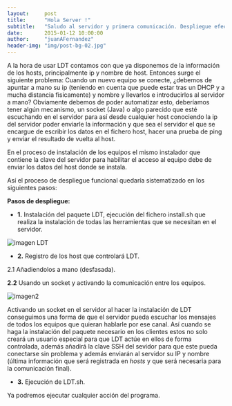 ```yaml
---
layout:     post
title:      "Hola Server !"
subtitle:   "Saludo al servidor y primera comunicación. Despliegue efectivo de LDt"
date:       2015-01-12 10:00:00
author:     "juanAFernandez"
header-img: "img/post-bg-02.jpg"
---
```



A la hora de usar LDT contamos con que ya disponemos de la información de los hosts, principalmente ip y nombre de host. Entonces surge el siguiente problema: Cuando un nuevo equipo se conecte, ¿debemos de apuntar a mano su ip (teniendo en cuenta que puede estar tras un DHCP y a mucha distancia fisicamente) y nombre y llevarlos e introducirlos al servidor a mano? Obviamente debemos de poder automatizar esto, deberíamos tener algún mecanismo, un socket (Java) o algo parecido que esté escuchando en el servidor para así desde cualquier host conociendo la ip del servidor poder enviarle la información y que sea el servidor el que se encargue de escribir los datos en el fichero host, hacer una prueba de ping y enviar el resultado de vuelta al host.

En el proceso de instalación de los equipos el mismo instalador que contiene la clave del servidor para habilitar el acceso al equipo debe de enviar los datos del host donde se instala.


Así el proceso de despliegue funcional quedaría sistematizado en los siguientes pasos:

**Pasos de despliegue:**

* **1.** Instalación del paquete LDT, ejecución del fichero install.sh que realiza la instalación de todas las herramientas que se necesitan en el servidor.


![imagen LDT](/LDT/img/serverLDT.png)

* **2.** Registro de los host que controlará LDT.

 2.1 Añadiendolos a mano (desfasada).

 **2.2** Usando un socket y activando la comunicación entre los equipos.

 ![imagen2](/LDT/img/serverLDT2.png)

 Activando un socket en el servidor al hacer la instalación de LDT conseguimos una forma de que el servidor pueda escuchar los mensajes de todos los equipos que quieran hablarle por ese canal. Así cuando se haga la instalación del paquete necesario en los clientes estos no solo creará un usuario especial para que LDT actúe en ellos de forma controlada, además añadirá la clave SSH del sevidor para que este pueda conectarse sin problema y además enviarán al servidor su IP y nombre (última información que será registrada en *hosts* y que será necesaria para la comunicación final).


 * **3.** Ejecución de LDT.sh.

  Ya podremos ejecutar cualquier acción del programa.
